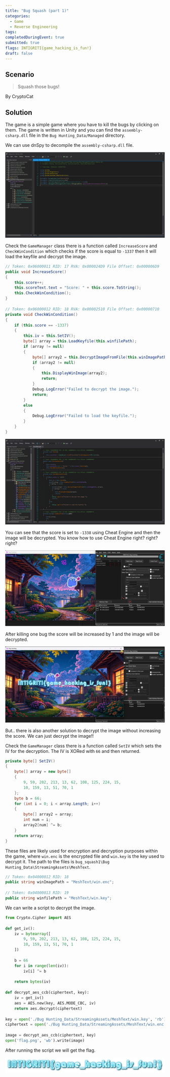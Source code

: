 ```yaml
---
title: "Bug Squash (part 1)"
categories: 
  - Game
  - Reverse Engineering
tags: 
completedDuringEvent: true
submitted: true
flags: INTIGRITI{game_hacking_is_fun!}
draft: false
---
```

## Scenario

> Squash those bugs!

By CryptoCat

## Solution

The game is a simple game where you have to kill the bugs by clicking on them. The game is written in Unity and you can find the `assembly-csharp.dll` file in the `Bug Hunting_Data/Managed` directory.

We can use dnSpy to decompile the `assembly-csharp.dll` file.

![image](image.png)

Check the `GameManager` class there is a function called `IncreaseScore` and `CheckWinCondition` which checks if the score is equal to `-1337` then it will load the keyfile and decrypt the image.

```cs
// Token: 0x06000011 RID: 17 RVA: 0x000024D9 File Offset: 0x000006D9
public void IncreaseScore()
{
    this.score++;
    this.scoreText.text = "Score: " + this.score.ToString();
    this.CheckWinCondition();
}

// Token: 0x06000012 RID: 18 RVA: 0x00002510 File Offset: 0x00000710
private void CheckWinCondition()
{
    if (this.score == -1337)
    {
        this.iv = this.SetIV();
        byte[] array = this.LoadKeyfile(this.winfilePath);
        if (array != null)
        {
            byte[] array2 = this.DecryptImageFromFile(this.winImagePath, array);
            if (array2 != null)
            {
                this.DisplayWinImage(array2);
                return;
            }
            Debug.LogError("Failed to decrypt the image.");
            return;
        }
        else
        {
            Debug.LogError("Failed to load the keyfile.");
        }
    }
}
```

![image-1](image-1.png)

You can see that the score is set to `-1338` using Cheat Engine and then the image will be decrypted. You know how to use Cheat Engine right? right? right?

![image-2](image-2.png)

After killing one bug the score will be increased by 1 and the image will be decrypted.

![image-3](image-3.png)

But.. there is also another solution to decrypt the image without increasing the score. We can just decrypt the image!!

Check the `GameManager` class there is a function called `SetIV` which sets the IV for the decryption. The IV is XORed with `66` and then returned.

```cs
private byte[] SetIV()
{
    byte[] array = new byte[]
    {
        9, 59, 202, 213, 13, 62, 108, 125, 224, 15,
        10, 159, 13, 51, 70, 1
    };
    byte b = 66;
    for (int i = 0; i < array.Length; i++)
    {
        byte[] array2 = array;
        int num = i;
        array2[num] ^= b;
    }
    return array;
}
```

These files are likely used for encryption and decryption purposes within the game, where `win.enc` is the encrypted file and `win.key` is the key used to decrypt it. The path to the files is `bug_squash1\Bug Hunting_Data\StreamingAssets\MeshText`.

```cs
// Token: 0x04000012 RID: 18
public string winImagePath = "MeshText/win.enc";

// Token: 0x04000013 RID: 19
public string winfilePath = "MeshText/win.key";
```

We can write a script to decrypt the image.

```py
from Crypto.Cipher import AES

def get_iv():
    iv = bytearray([
        9, 59, 202, 213, 13, 62, 108, 125, 224, 15,
        10, 159, 13, 51, 70, 1
    ])
    
    b = 66
    for i in range(len(iv)):
        iv[i] ^= b

    return bytes(iv)

def decrypt_aes_ccb(ciphertext, key):
    iv = get_iv()
    aes = AES.new(key, AES.MODE_CBC, iv)
    return aes.decrypt(ciphertext)

key = open('./Bug Hunting_Data/StreamingAssets/MeshText/win.key', 'rb').read()
ciphertext = open('./Bug Hunting_Data/StreamingAssets/MeshText/win.enc', 'rb').read()

image = decrypt_aes_ccb(ciphertext, key)
open('flag.png', 'wb').write(image)
```

After running the script we will get the flag.

![flag.png](flag.png)
